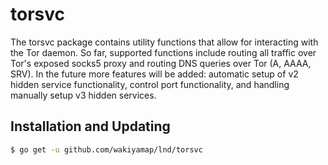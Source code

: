 torsvc
==========

The torsvc package contains utility functions that allow for interacting
with the Tor daemon. So far, supported functions include routing all traffic
over Tor's exposed socks5 proxy and routing DNS queries over Tor (A, AAAA, SRV).
In the future more features will be added: automatic setup of v2 hidden service
functionality, control port functionality, and handling manually setup v3 hidden
services.

## Installation and Updating

```bash
$ go get -u github.com/wakiyamap/lnd/torsvc
```
